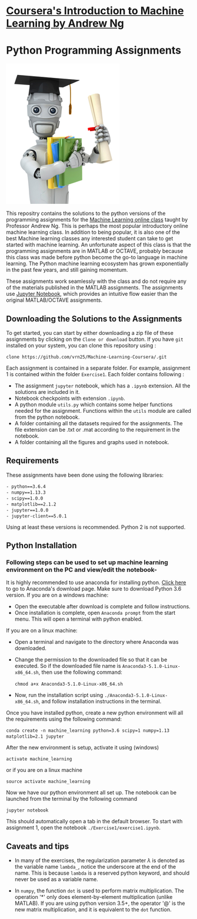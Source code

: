 # [Coursera's Introduction to Machine Learning by Andrew Ng](https://www.coursera.org/learn/machine-learning) 
# Python Programming Assignments

![](machinelearning.jpg)

This repositry contains the solutions to the python versions of the programming assignments for the [Machine Learning online class](https://www.coursera.org/learn/machine-learning) taught by Professor Andrew Ng. This is perhaps the most popular introductory online machine learning class. In addition to being popular, it is also one of the best Machine learning classes any interested student can take to get started with machine learning. An unfortunate aspect of this class is that the programming assignments are in MATLAB or OCTAVE, probably because this class was made before python become the go-to language in machine learning. The Python machine learning ecosystem has grown exponentially in the past few years, and still gaining momentum. 

These assignments work seamlessly with the class and do not require any of the materials published in the MATLAB assignments. The assignments use [Jupyter Notebook](http://jupyter-notebook-beginner-guide.readthedocs.io/en/latest/what_is_jupyter.html), which provides an intuitive flow easier than the original MATLAB/OCTAVE assignments.

## Downloading the Solutions to the Assignments

To get started, you can start by either downloading a zip file of these assignments by clicking on the `Clone or download` button. If you have `git` installed on your system, you can clone this repository using : 

    clone https://github.com/vrn25/Machine-Learning-Coursera/.git
    
Each assignment is contained in a separate folder. For example, assignment 1 is contained within the folder `Exercise1`. Each folder contains following : 
 - The assignment `jupyter` notebook, which has a `.ipynb` extension. All the solutions are included in it.
 - Notebook checkpoints with extension `.ipynb`.
 - A python module `utils.py` which contains some helper functions needed for the assignment. Functions within the `utils` module are called from the python notebook.
 - A folder containing all the datasets required for the assignments. The file extension can be .txt or .mat according to the requirement in the notebook.
 - A folder containing all the figures and graphs used in notebook.

## Requirements 

These assignments have been done using the following libraries: 

    - python==3.6.4
    - numpy==1.13.3
    - scipy==1.0.0
    - matplotlib==2.1.2
    - jupyter==1.0.0
    - jupyter-client==5.0.1
    
Using at least these versions is recommended. Python 2 is not supported. 
    
## Python Installation

### Following steps can be used to set up machine learning environment on the PC and view/edit the notebook-

It is highly recommended to use anaconda for installing python. [Click here](https://www.anaconda.com/download/) to go to Anaconda's download page. Make sure to download Python 3.6 version.
If you are on a windows machine:
 - Open the executable after download is complete and follow instructions.
 - Once installation is complete, open `Anaconda prompt` from the start menu. This will open a terminal with python enabled.
 
 If you are on a linux machine: 
 
 - Open a terminal and navigate to the directory where Anaconda was downloaded. 
 - Change the permission to the downloaded file so that it can be executed. So if the downloaded file name is `Anaconda3-5.1.0-Linux-x86_64.sh`, then use the following command:
 
      `chmod a+x Anaconda3-5.1.0-Linux-x86_64.sh`
 
 - Now, run the installation script using `./Anaconda3-5.1.0-Linux-x86_64.sh`, and follow installation instructions in the terminal.
 
 
Once you have installed python, create a new python environment will all the requirements using the following command: 

    conda create -n machine_learning python=3.6 scipy=1 numpy=1.13 matplotlib=2.1 jupyter
 
After the new environment is setup, activate it using (windows)

    activate machine_learning
   
or if you are on a linux machine

    source activate machine_learning 

Now we have our python environment all set up. The notebook can be launched from the terminal by the following command

    jupyter notebook

This should automatically open a tab in the default browser. To start with assignment 1, open the notebook `./Exercise1/exercise1.ipynb`. 

## Caveats and tips

- In many of the exercises, the regularization parameter $\lambda$ is denoted as the variable name `lambda_`, notice the underscore at the end of the name. This is because `lambda` is a reserved python keyword, and should never be used as a variable name.

-  In `numpy`, the function `dot` is used to perform matrix multiplication. The operation '*' only does element-by-element multiplication (unlike MATLAB). If you are using python version 3.5+, the operator '@' is the new matrix multiplication, and it is equivalent to the `dot` function. 
